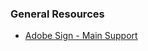 ### General Resources

* <a href="https://helpx.adobe.com/support/sign.html" target="_blank">Adobe Sign - Main Support</a>

